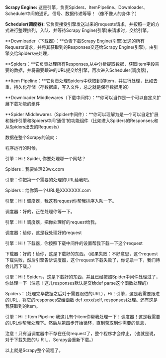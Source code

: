 **Scrapy Engine:** 这是引擎，负责Spiders、ItemPipeline、Downloader、Scheduler中间的通讯，信号、数据传递等等！（像不像人的身体？）

**Scheduler(调度器):** 它负责接受引擎发送过来的requests请求，并按照一定的方式进行整理排列，入队、并等待Scrapy Engine(引擎)来请求时，交给引擎。

**Downloader（下载器）：**负责下载Scrapy Engine(引擎)发送的所有Requests请求，并将其获取到的Responses交还给Scrapy Engine(引擎)，由引擎交给Spiders来处理，

**Spiders：**它负责处理所有Responses,从中分析提取数据，获取Item字段需要的数据，并将需要跟进的URL提交给引擎，再次进入Scheduler(调度器)，

**Item Pipeline：**它负责处理Spiders中获取到的Item，并进行处理，比如去重，持久化存储（存数据库，写入文件，总之就是保存数据用的）

**Downloader Middlewares（下载中间件）：**你可以当作是一个可以自定义扩展下载功能的组件

**Spider Middlewares（Spider中间件）：**你可以理解为是一个可以自定扩展和操作引擎和Spiders中间‘通信‘的功能组件（比如进入Spiders的Responses;和从Spiders出去的Requests）



数据在整个Scrapy的流向：

程序运行的时候，

引擎：Hi！Spider, 你要处理哪一个网站？

Spiders：我要处理23wx.com

引擎：你把第一个需要的处理的URL给我吧。

Spiders：给你第一个URL是XXXXXXX.com

引擎：Hi！调度器，我这有request你帮我排序入队一下。

调度器：好的，正在处理你等一下。

引擎：Hi！调度器，把你处理好的request给我，

调度器：给你，这是我处理好的request

引擎：Hi！下载器，你按照下载中间件的设置帮我下载一下这个request

下载器：好的！给你，这是下载好的东西。（如果失败：不好意思，这个request下载失败，然后引擎告诉调度器，这个request下载失败了，你记录一下，我们待会儿再下载。）

引擎：Hi！Spiders，这是下载好的东西，并且已经按照Spider中间件处理过了，你处理一下（注意！这儿responses默认是交给def parse这个函数处理的）

Spiders：（处理完毕数据之后对于需要跟进的URL），Hi！引擎，这是我需要跟进的URL，将它的responses交给函数 def  xxxx(self, responses)处理。还有这是我获取到的Item。

引擎：Hi ！Item Pipeline 我这儿有个item你帮我处理一下！调度器！这是我需要的URL你帮我处理下。然后从第四步开始循环，直到获取到你需要的信息，

注意！只有当调度器中不存在任何request了，整个程序才会停止，（也就是说，对于下载失败的ＵＲＬ，Scrapy会重新下载。）

以上就是Scrapy整个流程了。
